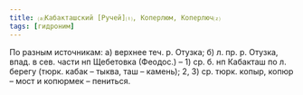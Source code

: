 ```yaml
---
title: ⒜Кабакташский [Ручей]⒯, Коперлюм, Коперлюч⒵
tags: [гидроним]
---
```


По разным источникам: а) верхнее теч. р. Отузка; б) л. пр. р. Отузка, впад. в
сев. части нп Щебетовка (Феодос.) – 1) ср. б. нп Кабакташ по л. берегу (тюрк.
кабак – тыква, таш – камень); 2, 3) ср. тюрк. копыр, копюр – мост и копюрмек –
пениться.

